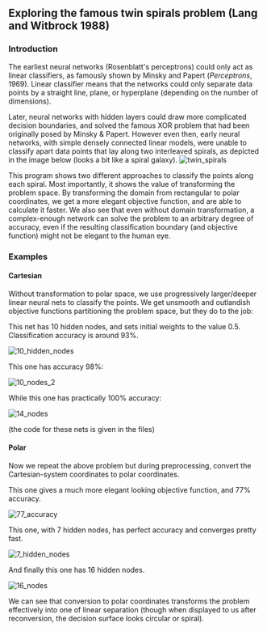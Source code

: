 ## Exploring the famous twin spirals problem (Lang and Witbrock 1988)

### Introduction

The earliest neural networks (Rosenblatt's perceptrons) could only act as linear classifiers, as famously shown by Minsky and Papert (*Perceptrons*, 1969). Linear classifier means that the networks could only separate data points by a straight line, plane, or hyperplane (depending on the number of dimensions). 

Later, neural networks with hidden layers could draw more complicated decision boundaries, and solved the famous XOR problem that had been originally posed by Minsky & Papert. However even then, early neural networks, with simple densely connected linear models, were unable to classify apart data points that lay along two interleaved spirals, as depicted in the image below (looks a bit like a spiral galaxy).
![twin_spirals](https://i.ibb.co/1R4xr79/Twin-spirals.jpg)

This program shows two different approaches to classify the points along each spiral. Most importantly, it shows the value of transforming the problem space. By transforming the domain from rectangular to polar coordinates, we get a more elegant objective function, and are able to calculate it faster. We also see that even without domain transformation, a complex-enough network can solve the problem to an arbitrary degree of accuracy, even if the resulting classification boundary (and objective function) might not be elegant to the human eye. 

### Examples

#### Cartesian
Without transformation to polar space, we use progressively larger/deeper linear neural nets to classify  the points. We get unsmooth and outlandish objective functions partitioning the problem space, but they do to the job:

This net has 10 hidden nodes, and sets initial weights to the value 0.5. Classification accuracy is around 93%.

![10_hidden_nodes](https://i.ibb.co/hsmWjs5/02-raw-out-10nodes-init-0-5-swinging-around-93.png)

This one has accuracy 98%:

![10_nodes_2](https://i.ibb.co/LkwP2JN/01-raw-out-10nodes-98pc.png)

While this one has practically 100% accuracy:

![14_nodes](https://i.ibb.co/RjXKV7s/08-14-nodes-defaults-3900-eps-raw-out.png)

(the code for these nets is given in the files)

#### Polar

Now we repeat the above problem but during preprocessing, convert the Cartesian-system coordinates to polar coordinates. 

This one gives a much more elegant looking objective function, and 77% accuracy.

![77_accuracy](https://i.ibb.co/8jc3pMC/polar-out-6nodes-77-8acc-after20k-epochs.png)

This one, with 7 hidden nodes, has perfect accuracy and converges pretty fast.

![7_hidden_nodes](https://i.ibb.co/c2StVst/polar-out-7nodes-converged5900.png)

And finally this one has 16 hidden nodes.

![16_nodes](https://i.ibb.co/0FTnTzp/polar-out-16nodes-3200ep.png)

We can see that conversion to polar coordinates transforms the problem effectively into one of linear separation (though when displayed to us after reconversion, the decision surface looks circular or spiral).



